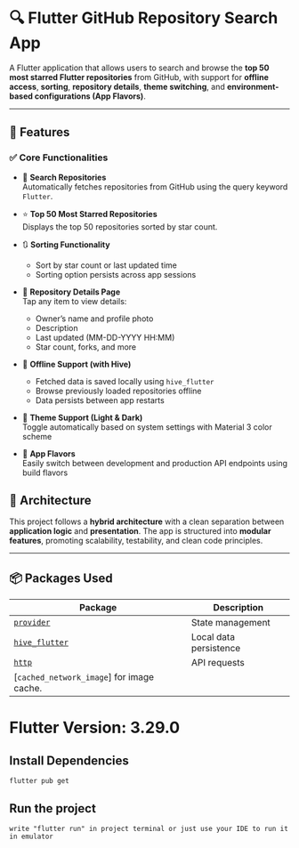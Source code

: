 # 🔍 Flutter GitHub Repository Search App

A Flutter application that allows users to search and browse the **top 50 most starred Flutter repositories** from GitHub, with support for **offline access**, **sorting**, **repository details**, **theme switching**, and **environment-based configurations (App Flavors)**.

---

## 📱 Features

### ✅ Core Functionalities

- 🔎 **Search Repositories**  
  Automatically fetches repositories from GitHub using the query keyword `Flutter`.

- ⭐ **Top 50 Most Starred Repositories**  
  Displays the top 50 repositories sorted by star count.

- 🔃 **Sorting Functionality**  
  - Sort by star count or last updated time  
  - Sorting option persists across app sessions

- 📂 **Repository Details Page**  
  Tap any item to view details:
  - Owner’s name and profile photo  
  - Description  
  - Last updated (MM-DD-YYYY HH:MM)  
  - Star count, forks, and more

- 📡 **Offline Support (with Hive)**  
  - Fetched data is saved locally using `hive_flutter`
  - Browse previously loaded repositories offline  
  - Data persists between app restarts

- 🌙 **Theme Support (Light & Dark)**  
  Toggle automatically based on system settings with Material 3 color scheme

- 🧪 **App Flavors**  
  Easily switch between development and production API endpoints using build flavors


## 🧱 Architecture

This project follows a **hybrid architecture** with a clean separation between **application logic** and **presentation**. The app is structured into **modular features**, promoting scalability, testability, and clean code principles.



---

## 📦 Packages Used

| Package | Description |
|--------|-------------|
| [`provider`](https://pub.dev/packages/provider) | State management |
| [`hive_flutter`](https://pub.dev/packages/hive_flutter) | Local data persistence |
| [`http`](https://pub.dev/packages/http) | API requests |
| [`cached_network_image`] for image cache.

# Flutter Version: 3.29.0


##  Install Dependencies
    flutter pub get

##  Run the project
    write "flutter run" in project terminal or just use your IDE to run it in emulator

